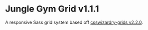 Jungle Gym Grid v1.1.1
======================

A responsive Sass grid system based off [csswizardry-grids v2.2.0](https://github.com/csswizardry/csswizardry-grids).